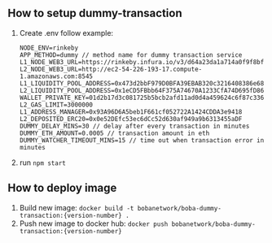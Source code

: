 ## How to setup dummy-transaction
1. Create .env follow example:
    ```
    NODE_ENV=rinkeby
    APP_METHOD=dummy // method name for dummy transaction service
    L1_NODE_WEB3_URL=https://rinkeby.infura.io/v3/d64a23da1a714a0f9f8bf6c9352235a8
    L2_NODE_WEB3_URL=http://ec2-54-226-193-17.compute-1.amazonaws.com:8545
    L1_LIQUIDITY_POOL_ADDRESS=0x473d2bbF979D0BFA39EBAB320c3216408386e68d
    L2_LIQUIDITY_POOL_ADDRESS=0x1eCD5FBbb64F375A74670A1233CfA74D695fD861
    WALLET_PRIVATE_KEY=01d2b17d3c081725b5bcb2afd11ad0d4a459624c6f87c336aeedd3e7a97dc87c
    L2_GAS_LIMIT=3000000
    L1_ADDRESS_MANAGER=0x93A96D6A5beb1F661cf052722A1424CDDA3e9418
    L2_DEPOSITED_ERC20=0x0e52DEfc53ec6dCc52d630af949a9b6313455aDF
    DUMMY_DELAY_MINS=30 // delay after every transaction in minutes
    DUMMY_ETH_AMOUNT=0.0005 // transaction amount in eth
    DUMMY_WATCHER_TIMEOUT_MINS=15 // time out when transaction error in minutes
    ```
2. run `npm start`

## How to deploy image
1. Build new image: `docker build -t bobanetwork/boba-dummy-transaction:{version-number} .`
2. Push new image to docker hub: `docker push bobanetwork/boba-dummy-transaction:{version-number}`

